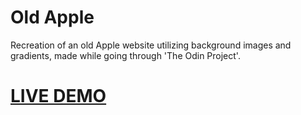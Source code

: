 # Old Apple

Recreation of an old Apple website utilizing background images and gradients, made while going through 'The Odin Project'.

# [LIVE DEMO](https://s0rus.github.io/THE-ODIN-PROJECT/old-apple/)

